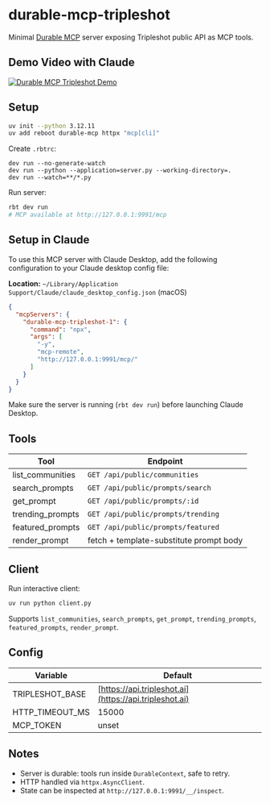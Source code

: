 # durable-mcp-tripleshot

Minimal [Durable MCP](https://docs.reboot.dev/get_started/python_mcp/) server exposing Tripleshot public API as MCP tools.

## Demo Video with Claude

[![Durable MCP Tripleshot Demo](https://img.youtube.com/vi/QrX4vmgqYZQ/maxresdefault.jpg)](https://www.youtube.com/watch?v=G1iP-r4HU-w)

## Setup

```bash
uv init --python 3.12.11
uv add reboot durable-mcp httpx "mcp[cli]"
```

Create `.rbtrc`:

```
dev run --no-generate-watch
dev run --python --application=server.py --working-directory=.
dev run --watch=**/*.py
```

Run server:

```bash
rbt dev run
# MCP available at http://127.0.0.1:9991/mcp
```

## Setup in Claude

To use this MCP server with Claude Desktop, add the following configuration to your Claude desktop config file:

**Location:** `~/Library/Application Support/Claude/claude_desktop_config.json` (macOS)

```json
{
  "mcpServers": {
    "durable-mcp-tripleshot-1": {
      "command": "npx",
      "args": [
        "-y",
        "mcp-remote",
        "http://127.0.0.1:9991/mcp/"
      ]
    }
  }
}
```

Make sure the server is running (`rbt dev run`) before launching Claude Desktop.

## Tools

| Tool             | Endpoint                                |
| ---------------- | --------------------------------------- |
| list_communities | `GET /api/public/communities`           |
| search_prompts   | `GET /api/public/prompts/search`        |
| get_prompt       | `GET /api/public/prompts/:id`           |
| trending_prompts | `GET /api/public/prompts/trending`      |
| featured_prompts | `GET /api/public/prompts/featured`      |
| render_prompt    | fetch + template-substitute prompt body |

## Client

Run interactive client:

```bash
uv run python client.py
```

Supports `list_communities`, `search_prompts`, `get_prompt`, `trending_prompts`, `featured_prompts`, `render_prompt`.

## Config

| Variable        | Default                                                |
| --------------- | ------------------------------------------------------ |
| TRIPLESHOT_BASE | [https://api.tripleshot.ai](https://api.tripleshot.ai) |
| HTTP_TIMEOUT_MS | 15000                                                  |
| MCP_TOKEN       | unset                                                  |

## Notes

* Server is durable: tools run inside `DurableContext`, safe to retry.
* HTTP handled via `httpx.AsyncClient`.
* State can be inspected at `http://127.0.0.1:9991/__/inspect`.
